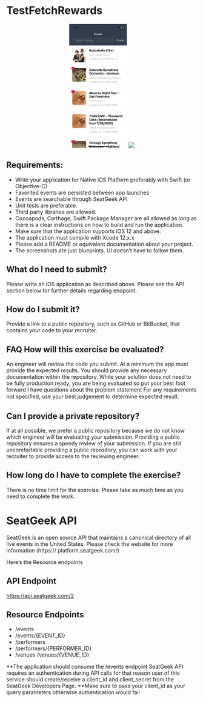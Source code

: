 # TestFetchRewards


<div align="center">
    <img src="https://github.com/achall9/TestFetchRewards/blob/main/Media/IMG_0822.PNG" width="30%">
    <img src="https://github.com/achall9/TestFetchRewards/blob/main/Media/IMG_0823.PNG" width="30%">
</div>

## Requirements: 

- Write your application for Native iOS Platform preferably with Swift (or Objective-C)
- Favorited events are persisted between app launches
- Events are searchable through SeatGeek API
- Unit tests are preferable.
- Third party libraries are allowed. 
- Cocoapods, Carthage, Swift Package Manager are all allowed as long as there is a clear instructions on how to build and run the application.  
- Make sure that the application supports iOS 12 and above.
- The application must compile with Xcode 12.x.x
- Please add a README or equivalent documentation about your project.
- The screenshots are just blueprints. UI doesn’t have to follow them.


## What do I need to submit?

Please write an iOS application as described above. Please see the API section below for further details regarding endpoint. 

## How do I submit it?

Provide a link to a public repository, such as GitHub or BitBucket, that contains your code to your recruiter.

## FAQ How will this exercise be evaluated?

An engineer will review the code you submit. At a minimum the app must provide the expected results. You should provide any necessary documentation within the repository. While your solution does not need to be fully production ready, you are being evaluated so put your best foot forward
I have questions about the problem statement For any requirements not speciﬁed, use your best judgement to determine expected result.

## Can I provide a private repository?

If at all possible, we prefer a public repository because we do not know which engineer will be evaluating your submission. Providing a public repository ensures a speedy review of your submission. If you are still uncomfortable providing a public repository, you can work with your recruiter to provide access to the reviewing engineer.

## How long do I have to complete the exercise?

There is no time limit for the exercise. Please take as much time as you need to complete the work.


# SeatGeek API 

SeatGeek is an open source API that maintains a canonical directory of all live events in the United States. Please check the website for more information (https:// platform.seatgeek.com/) 

Here’s the Resource endpoints 

## API Endpoint
https://api.seatgeek.com/2 

## Resource Endpoints
- /events 
- /events/{EVENT_ID} 
- /performers
- /performers/{PERFORMER_ID} 
- /venues /venues/{VENUE_ID} 

**The application should consume the /events endpoint SeatGeek API requires an authentication during API calls for that reason user of this service should create/receive a client_id and client_secret from the SeatGeek Developers Page. 
**Make sure to pass your client_id as your query parameters otherwise authentication would fail
